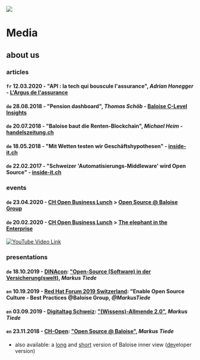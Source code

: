 ![](https://upload.wikimedia.org/wikipedia/commons/thumb/5/5d/Icon_DINA_Schwerpunkte_Parldigi_06_Open_Internet_Farbig.svg/200px-Icon_DINA_Schwerpunkte_Parldigi_06_Open_Internet_Farbig.svg.png)

# Media

## about us

### articles

#### `fr` 12.03.2020 - "API : la tech qui bouscule l'assurance", _Adrian Honegger_ - [L'Argus de l'assurance](https://www.argusdelassurance.com/tech/api-la-tech-qui-bouscule-l-assurance.161681)

#### `de` 28.08.2018 - "Pension dashboard", _Thomas Schöb_ - [Baloise C-Level Insights](https://www.baloise.com/en/home/news-stories/news/stories-and-background-reports/2018/c-level-insights-pension-dashboard.html)

#### `de` 20.07.2018 - "Baloise baut die Renten-Blockchain", _Michael Heim_ - [handelszeitung.ch](https://www.handelszeitung.ch/unternehmen/baloise-baut-die-renten-blockchain)

#### `de` 18.05.2018 - "Mit Wetten testen wir Geschäftshypothesen" - [inside-it.ch](https://www.inside-it.ch/articles/51129)

#### `de` 22.02.2017 - "Schweizer 'Automatisierungs-Middleware' wird Open Source" - [inside-it.ch](https://www.inside-it.ch/articles/46717)

### events

#### `de` 23.04.2020 - [CH Open Business Lunch](https://gitpitch.com/baloise/open-source/master?p=docs/slides/ch-open-obl-2020-04) > [Open Source @ Baloise Group](https://gitpitch.com/baloise/open-source/master?p=docs/slides/intro/)

#### `de` 20.02.2020 - [CH Open Business Lunch](https://gitpitch.com/baloise/open-source/master?p=docs/slides/ch-open-obl-2020-02) > [The elephant in the Enterprise](https://www.ch-open.ch/ch-open-business-events/ch-open-business-lunch/archiv-obl-2020/)

[![YouTube Video Link](https://img.youtube.com/vi/598LJQvPFIA/0.jpg)](https://www.youtube.com/watch?v=598LJQvPFIA)

### presentations

#### `de` 18.10.2019 - [DINAcon](https://dinacon.ch/sessions/2019/open-source-software-in-der-versicherungswelt/): ["Open-Source (Software) in der Versicherung(swelt)](https://gitpitch.com/baloise/open-source/master?p=docs/slides/intro-short-extern), _Markus Tiede_ 

#### `en` 10.19.2019 - [Red Hat Forum 2019 Switzerland](https://events.redhat.com/profile/form/index.cfm?PKformID=0x59699abcd): "Enable Open Source Culture - Best Practices @Baloise Group, _@MarkusTiede_

#### `en` 03.09.2019 - [Digitaltag Schweiz](https://www.digitaltag.swiss): ["(Wissens)-Allmende 2.0"](https://gitpitch.com/baloise/open-source/master?p=docs/slides/intro-commons), _Markus Tiede_ 

#### `en` 23.11.2018 - [CH-Open](https://www.ch-open.ch): ["Open Source @ Baloise"](https://gitpitch.com/baloise/open-source/master?p=docs/slides/intro-short-extern), _Markus Tiede_ 
 - also available: a [long](https://gitpitch.com/baloise/open-source/master?p=docs/slides/intro) and [short](https://gitpitch.com/baloise/open-source/master?p=docs/slides/intro-short-intern) version of Baloise inner view ([dev](https://gitpitch.com/baloise/open-source/master?p=docs/slides/intro-dev)eloper version)
